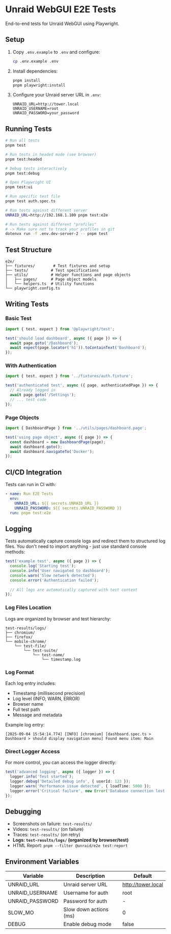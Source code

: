 # Unraid WebGUI E2E Tests

End-to-end tests for Unraid WebGUI using Playwright.

## Setup

1. Copy `.env.example` to `.env` and configure:
   ```bash
   cp .env.example .env
   ```

2. Install dependencies:
   ```bash
   pnpm install
   pnpm playwright:install
   ```

3. Configure your Unraid server URL in `.env`:
   ```
   UNRAID_URL=http://tower.local
   UNRAID_USERNAME=root
   UNRAID_PASSWORD=your_password
   ```

## Running Tests

```bash
# Run all tests
pnpm test

# Run tests in headed mode (see browser)
pnpm test:headed

# Debug tests interactively
pnpm test:debug

# Open Playwright UI
pnpm test:ui

# Run specific test file
pnpm test auth.spec.ts

# Run tests against different server
UNRAID_URL=http://192.168.1.100 pnpm test:e2e

# Run tests against different "profiles"
# -> Make sure not to track your profiles in git
dotenvx run -f .env.dev-server-2 -- pnpm test
```

## Test Structure

```
e2e/
├── fixtures/        # Test fixtures and setup
├── tests/          # Test specifications
├── utils/          # Helper functions and page objects
│   ├── pages/      # Page object models
│   └── helpers.ts  # Utility functions
└── playwright.config.ts
```

## Writing Tests

### Basic Test
```typescript
import { test, expect } from '@playwright/test';

test('should load dashboard', async ({ page }) => {
  await page.goto('/Dashboard');
  await expect(page.locator('h1')).toContainText('Dashboard');
});
```

### With Authentication
```typescript
import { test, expect } from '../fixtures/auth.fixture';

test('authenticated test', async ({ page, authenticatedPage }) => {
  // Already logged in
  await page.goto('/Settings');
  // ... test code
});
```

### Page Objects
```typescript
import { DashboardPage } from '../utils/pages/dashboard.page';

test('using page object', async ({ page }) => {
  const dashboard = new DashboardPage(page);
  await dashboard.goto();
  await dashboard.navigateTo('Docker');
});
```

## CI/CD Integration

Tests can run in CI with:
```yaml
- name: Run E2E Tests
  env:
    UNRAID_URL: ${{ secrets.UNRAID_URL }}
    UNRAID_PASSWORD: ${{ secrets.UNRAID_PASSWORD }}
  run: pnpm test:e2e
```

## Logging

Tests automatically capture console logs and redirect them to structured log files. You don't need to import anything - just use standard console methods:

```typescript
test('example test', async ({ page }) => {
  console.log('Starting test');
  console.info('User navigated to dashboard');
  console.warn('Slow network detected');
  console.error('Authentication failed');
  
  // All logs are automatically captured with test context
});
```

### Log Files Location

Logs are organized by browser and test hierarchy:
```
test-results/logs/
├── chromium/
├── firefox/
└── mobile-chrome/
    └── test-file/
        └── test-suite/
            └── test-name/
                └── timestamp.log
```

### Log Format

Each log entry includes:
- Timestamp (millisecond precision)
- Log level (INFO, WARN, ERROR)
- Browser name
- Full test path
- Message and metadata

Example log entry:
```
[2025-09-04 15:54:14.774] [INFO] [chromium] [dashboard.spec.ts > Dashboard > should display navigation menu] Found menu item: Main
```

### Direct Logger Access

For more control, you can access the logger directly:

```typescript
test('advanced logging', async ({ logger }) => {
  logger.info('Test started');
  logger.debug('Detailed debug info', { userId: 123 });
  logger.warn('Performance issue detected', { loadTime: 5000 });
  logger.error('Critical failure', new Error('Database connection lost'));
});
```

## Debugging

- Screenshots on failure: `test-results/`
- Videos: `test-results/` (on failure)
- Traces: `test-results/` (on retry)
- **Logs: `test-results/logs/` (organized by browser/test)**
- HTML Report: `pnpm --filter @unraid/e2e test:report`

## Environment Variables

| Variable | Description | Default |
|----------|-------------|---------|
| UNRAID_URL | Unraid server URL | http://tower.local |
| UNRAID_USERNAME | Username for auth | root |
| UNRAID_PASSWORD | Password for auth | - |
| SLOW_MO | Slow down actions (ms) | 0 |
| DEBUG | Enable debug mode | false |